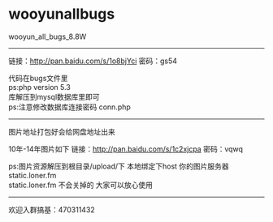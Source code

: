 # wooyunallbugs
wooyun_all_bugs_8.8W
***********************************************************************************************

链接：http://pan.baidu.com/s/1o8bjYci 密码：gs54

代码在bugs文件里                                                                                     
ps:php version 5.3                                                                               
库解压到mysql数据库里即可                                                                      
ps:注意修改数据库连接密码 conn.php

************************************************************************************************

图片地址打包好会给网盘地址出来

10年-14年图片如下
链接：http://pan.baidu.com/s/1c2xjcpa 密码：vqwq

ps:图片资源解压到根目录/upload/下 本地绑定下host  你的图片服务器 static.loner.fm                      
   static.loner.fm 不会关掉的 大家可以放心使用
************************************************************************************************

 欢迎入群搞基：470311432
